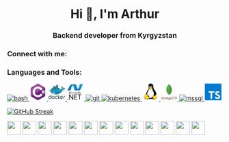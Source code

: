 <h1 align="center">Hi 👋, I'm Arthur</h1>
<h3 align="center">Backend developer from Kyrgyzstan</h3>

<h3 align="left">Connect with me:</h3>
<p align="left">
</p>

<h3 align="left">Languages and Tools:</h3>
<p align="left"> <a href="https://www.gnu.org/software/bash/" target="_blank" rel="noreferrer"> <img src="https://www.vectorlogo.zone/logos/gnu_bash/gnu_bash-icon.svg" alt="bash" width="40" height="40"/> </a> <a href="https://www.w3schools.com/cs/" target="_blank" rel="noreferrer"> <img src="https://raw.githubusercontent.com/devicons/devicon/master/icons/csharp/csharp-original.svg" alt="csharp" width="40" height="40"/> </a> <a href="https://www.docker.com/" target="_blank" rel="noreferrer"> <img src="https://raw.githubusercontent.com/devicons/devicon/master/icons/docker/docker-original-wordmark.svg" alt="docker" width="40" height="40"/> </a> <a href="https://dotnet.microsoft.com/" target="_blank" rel="noreferrer"> <img src="https://raw.githubusercontent.com/devicons/devicon/master/icons/dot-net/dot-net-original-wordmark.svg" alt="dotnet" width="40" height="40"/> </a> <a href="https://git-scm.com/" target="_blank" rel="noreferrer"> <img src="https://www.vectorlogo.zone/logos/git-scm/git-scm-icon.svg" alt="git" width="40" height="40"/> </a> <a href="https://kubernetes.io" target="_blank" rel="noreferrer"> <img src="https://www.vectorlogo.zone/logos/kubernetes/kubernetes-icon.svg" alt="kubernetes" width="40" height="40"/> </a> <a href="https://www.linux.org/" target="_blank" rel="noreferrer"> <img src="https://raw.githubusercontent.com/devicons/devicon/master/icons/linux/linux-original.svg" alt="linux" width="40" height="40"/> </a> <a href="https://www.mongodb.com/" target="_blank" rel="noreferrer"> <img src="https://raw.githubusercontent.com/devicons/devicon/master/icons/mongodb/mongodb-original-wordmark.svg" alt="mongodb" width="40" height="40"/> </a> <a href="https://www.microsoft.com/en-us/sql-server" target="_blank" rel="noreferrer"> <img src="https://www.svgrepo.com/show/303229/microsoft-sql-server-logo.svg" alt="mssql" width="40" height="40"/> </a> <a href="https://www.typescriptlang.org/" target="_blank" rel="noreferrer"> <img src="https://raw.githubusercontent.com/devicons/devicon/master/icons/typescript/typescript-original.svg" alt="typescript" width="40" height="40"/> </a> </p>

[![GitHub Streak](https://github-readme-streak-stats.herokuapp.com?user=drarthurgdev&theme=shadow-orange)](https://git.io/streak-stats)
<p align="left">
<img height="32" width="32" src="https://cdn.simpleicons.org/git/darkorange" />
<img height="32" width="32" src="https://cdn.simpleicons.org/csharp/darkorange" />
<img height="32" width="32" src="https://cdn.simpleicons.org/Docker/darkorange" />
<img height="32" width="32" src="https://cdn.simpleicons.org/Linux/darkorange" />
<img height="32" width="32" src="https://cdn.simpleicons.org/kubernetes/darkorange" />
<img height="32" width="32" src="https://cdn.simpleicons.org/gnubash/darkorange" />
<img height="32" width="32" src="https://cdn.simpleicons.org/mongodb/darkorange" />
<img height="32" width="32" src="https://cdn.simpleicons.org/microsoftsqlserver/darkorange" />
<img height="32" width="32" src="https://cdn.simpleicons.org/dotnet/darkorange" />
<img height="32" width="32" src="https://cdn.simpleicons.org/typescript/darkorange" />
<img height="32" width="32" src="https://cdn.simpleicons.org/mysql/darkorange" />
<img height="32" width="32" src="https://cdn.simpleicons.org/python/darkorange" />
<img height="32" width="32" src="https://cdn.simpleicons.org/git/darkorange" />
</p>
